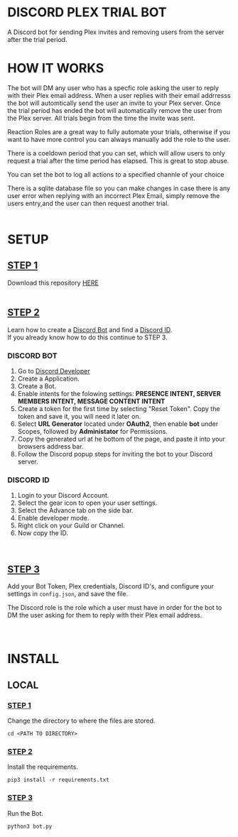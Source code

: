 # DISCORD PLEX TRIAL BOT
A Discord bot for sending Plex invites and removing users from the server after the trial period.

# HOW IT WORKS
The bot will DM any user who has a specfic role asking the user to reply with their Plex email address. When a user replies with their email addrresss the bot will automtically send the user an invite to your Plex server. Once the trial period has ended the bot will automatically remove the user from the Plex server. All trials begin from the time the invite was sent.

Reaction Roles are a great way to fully automate your trials, otherwise if you want to have more control you can always manually add the role to the user.

There is a coeldown period that you can set, which will allow users to only request a trial after the time period has elapsed. This is great to stop abuse.

You can set the bot to log all actions to a specified channle of your choice

There is a sqlite database file so you can make changes in case there is any user error when replying with an incorrect Plex Email, simply remove the users entry,and the user can then request another trial. 
<br />
<br />
# SETUP

## <ins>STEP 1</ins>

Download this repository [HERE](https://github.com/zluckytraveler/discord-hierarchy-roles/archive/refs/heads/main.zip) 
<br />
<br />
## <ins>STEP 2</ins>
Learn how to create a <ins>Discord Bot</ins> and find a <ins>Discord ID</ins>.<br />
If you already know how to do this continue to STEP 3.

### DISCORD BOT
1. Go to [Discord Developer](https://discord.com/developers)
2. Create a Application.
3. Create a Bot.
4. Enable intents for the folowing settings: **PRESENCE INTENT, SERVER MEMBERS INTENT, MESSAGE CONTENT INTENT**
5. Create a token for the first time by selecting "Reset Token". Copy the token and save it, you will need it later on.
6. Select **URL Generator** located under **OAuth2**, then enable **bot** under Scopes, followed by **Administator** for Permissions.
7. Copy the generated url at he bottom of the page, and paste it into your browsers address bar.
8. Follow the Discord popup steps for inviting the bot to your Discord server.

### DISCORD ID
1. Login to your Discord Account.
2. Select the gear icon to open your user settings.
3. Select the Advance tab on the side bar.
4. Enable developer mode.
5. Right click on your Guild or Channel.
8. Now copy the ID.  
<br />

## <ins>STEP 3</ins>
Add your Bot Token, Plex credentials, Discord ID's, and configure your settings in `config.json`, and save the file.

The Discord role is the role which a user must have in order for the bot to DM the user asking for them to reply with their Plex email address.
<br />
<br />
<br />
# INSTALL

## LOCAL

### <ins>STEP 1</ins>

Change the directory to where the files are stored.

```cd <PATH TO DIRECTORY>```

### <ins>STEP 2</ins>

Install the requirements. <br />

```pip3 install -r requirements.txt```


### <ins>STEP 3</ins>

Run the Bot. <br />

```python3 bot.py```
